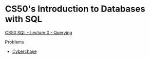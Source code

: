 # CS50's Introduction to Databases with SQL
[CS50 SQL - Lecture 0 - Querying](https://www.youtube.com/watch?v=vHYeChEf2lA)

Problems
- [Cyberchase](https://cs50.harvard.edu/sql/2024/psets/0/cyberchase/#distribution-code)
